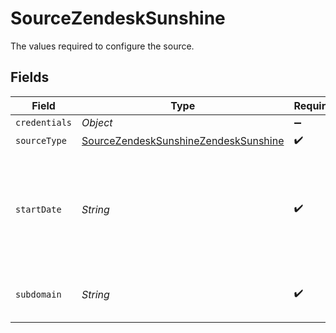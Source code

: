 # SourceZendeskSunshine

The values required to configure the source.


## Fields

| Field                                                                                                          | Type                                                                                                           | Required                                                                                                       | Description                                                                                                    | Example                                                                                                        |
| -------------------------------------------------------------------------------------------------------------- | -------------------------------------------------------------------------------------------------------------- | -------------------------------------------------------------------------------------------------------------- | -------------------------------------------------------------------------------------------------------------- | -------------------------------------------------------------------------------------------------------------- |
| `credentials`                                                                                                  | *Object*                                                                                                       | :heavy_minus_sign:                                                                                             | N/A                                                                                                            |                                                                                                                |
| `sourceType`                                                                                                   | [SourceZendeskSunshineZendeskSunshine](../../models/shared/SourceZendeskSunshineZendeskSunshine.md)            | :heavy_check_mark:                                                                                             | N/A                                                                                                            |                                                                                                                |
| `startDate`                                                                                                    | *String*                                                                                                       | :heavy_check_mark:                                                                                             | The date from which you'd like to replicate data for Zendesk Sunshine API, in the format YYYY-MM-DDT00:00:00Z. | 2021-01-01T00:00:00Z                                                                                           |
| `subdomain`                                                                                                    | *String*                                                                                                       | :heavy_check_mark:                                                                                             | The subdomain for your Zendesk Account.                                                                        |                                                                                                                |